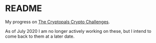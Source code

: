# README

My progress on [The Cryptopals Crypto Challenges](https://cryptopals.com/).

As of July 2020 I am no longer actively working on these, but I intend to come back to them at a later date.
